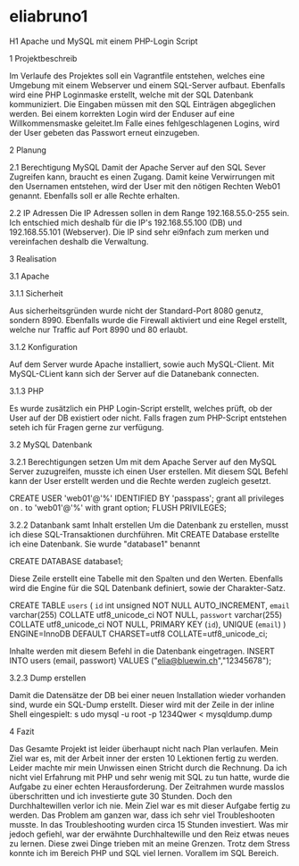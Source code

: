 # eliabruno1
H1 Apache und MySQL mit einem PHP-Login Script

1 Projektbeschreib

Im Verlaufe des Projektes soll ein Vagrantfile entstehen, welches eine Umgebung mit einem Webserver und einem SQL-Server aufbaut. Ebenfalls wird eine PHP Loginmaske erstellt, welche mit der SQL Datenbank kommuniziert. Die Eingaben müssen mit den SQL Einträgen abgeglichen werden. Bei einem korrekten Login wird der Enduser auf eine Willkommensmaske geleitet.Im Falle eines fehlgeschlagenen Logins, wird der User gebeten das Passwort erneut einzugeben.

2 Planung

2.1 Berechtigung MySQL
Damit der Apache Server auf den SQL Sever Zugreifen kann, braucht es einen Zugang. Damit keine Verwirrungen mit den Usernamen entstehen, wird der User mit den nötigen Rechten Web01 genannt. Ebenfalls soll er alle Rechte erhalten.

2.2 IP Adressen
Die IP Adressen sollen in dem Range 192.168.55.0-255 sein. Ich entschied mich deshalb für die IP's 192.168.55.100 (DB) und 192.168.55.101 (Webserver). Die IP sind sehr ei9nfach zum merken und vereinfachen deshalb die Verwaltung.

3 Realisation

3.1 Apache

3.1.1 Sicherheit

Aus sicherheitsgründen wurde nicht der Standard-Port 8080 genutz, sondern 8990. Ebenfalls wurde die Firewall aktiviert und eine Regel erstellt, welche nur Traffic auf Port 8990 und 80 erlaubt.

3.1.2 Konfiguration

Auf dem Server wurde Apache installiert, sowie auch MySQL-Client. Mit MySQL-CLient kann sich der Server auf die Datanebank connecten.

3.1.3 PHP

Es wurde zusätzlich ein PHP Login-Script erstellt, welches prüft, ob der User auf der DB existiert oder nicht. Falls fragen zum PHP-Script entstehen seteh ich für Fragen gerne zur verfügung.


3.2 MySQL Datenbank

3.2.1 Berechtigungen setzen
Um mit dem Apache Server auf den MySQL Server zuzugreifen, musste ich einen User erstellen. Mit diesem SQL Befehl kann der User erstellt werden und die Rechte werden zugleich gesetzt.

CREATE USER 'web01'@'%' IDENTIFIED BY 'passpass';
grant all privileges on *.* to 'web01'@'%' with grant option;
FLUSH PRIVILEGES;

3.2.2 Datanbank samt Inhalt erstellen
Um die Datenbank zu erstellen, musst ich diese SQL-Transaktionen durchführen. 
Mit CREATE Database erstellte ich eine Datenbank. Sie wurde "database1" benannt

CREATE DATABASE database1;

Diese Zeile erstellt eine Tabelle mit den Spalten und den Werten. Ebenfalls wird die Engine für die SQL Datenbank definiert, sowie der Charakter-Satz.

CREATE TABLE `users` (
  `id` int unsigned NOT NULL AUTO_INCREMENT,
  `email` varchar(255) COLLATE utf8_unicode_ci NOT NULL,
  `passwort` varchar(255) COLLATE utf8_unicode_ci NOT NULL,
   PRIMARY KEY (`id`), UNIQUE (`email`)
) ENGINE=InnoDB DEFAULT CHARSET=utf8 COLLATE=utf8_unicode_ci;
 

Inhalte werden mit diesem Befehl in die Datenbank eingetragen.
INSERT INTO  users (email, passwort)  VALUES ("elia@bluewin.ch","12345678");

3.2.3 Dump erstellen

Damit die Datensätze der DB bei einer neuen Installation wieder vorhanden sind, wurde ein SQL-Dump erstellt. Dieser wird mit der Zeile in der inline Shell eingespielt:
s
udo mysql -u root -p 1234Qwer < mysqldump.dump


4 Fazit

Das Gesamte Projekt ist leider überhaupt nicht nach Plan verlaufen. Mein Ziel war es, mit der Arbeit inner der ersten 10 Lektionen fertig zu werden. Leider machte mir mein Unwissen einen Stricht durch die Rechnung. Da ich nicht viel Erfahrung mit PHP  und sehr wenig mit SQL zu tun hatte, wurde die Aufgabe zu einer echten Herausforderung. Der Zeitrahmen wurde masslos überschritten und ich investierte gute 30 Stunden. Doch den Durchhaltewillen verlor ich nie. Mein Ziel war es mit dieser Aufgabe fertig zu werden. Das Problem am ganzen war, dass ich sehr viel Troubleshooten musste. In das Troubleshooting wurden circa 15 Stunden investiert. Was mir jedoch gefiehl, war der erwähnte Durchhaltewille und den Reiz etwas neues zu lernen. Diese zwei Dinge trieben mit an meine Grenzen. Trotz dem Stress konnte ich im Bereich PHP und SQL viel lernen. Vorallem im SQL Bereich.
